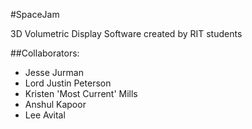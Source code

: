 #SpaceJam

3D Volumetric Display Software created by RIT students

##Collaborators:
* Jesse Jurman
* Lord Justin Peterson
* Kristen 'Most Current' Mills 
* Anshul Kapoor
* Lee Avital
